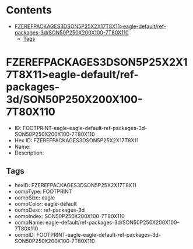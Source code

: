 



Contents
========

* [FZEREFPACKAGES3DSON5P25X2X17T8X11>eagle-default/ref-packages-3d/SON50P250X200X100-7T80X110](#fzerefpackages3dson5p25x2x17t8x11eagle-defaultref-packages-3dson50p250x200x100-7t80x110)
	* [Tags](#tags)

# FZEREFPACKAGES3DSON5P25X2X17T8X11>eagle-default/ref-packages-3d/SON50P250X200X100-7T80X110

- ID: FOOTPRINT-eagle-eagle-default-ref-packages-3d-SON50P250X200X100-7T80X110
- Hex ID: FZEREFPACKAGES3DSON5P25X2X17T8X11
- Name: 
- Description: 

## Tags

- hexID: FZEREFPACKAGES3DSON5P25X2X17T8X11
- oompType: FOOTPRINT
- oompSize: eagle
- oompColor: eagle-default
- oompDesc: ref-packages-3d
- oompIndex: SON50P250X200X100-7T80X110
- oompName: eagle-default/ref-packages-3d/SON50P250X200X100-7T80X110
- oompID: FOOTPRINT-eagle-eagle-default-ref-packages-3d-SON50P250X200X100-7T80X110
